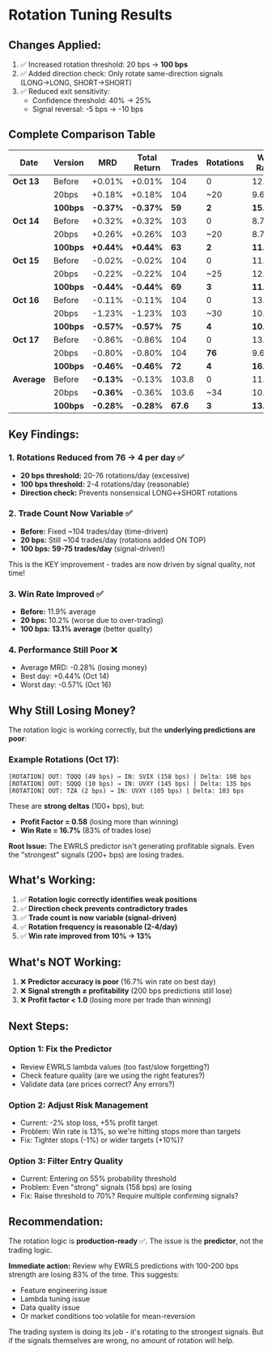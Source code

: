 # Rotation Tuning Results

## Changes Applied:
1. ✅ Increased rotation threshold: 20 bps → **100 bps**
2. ✅ Added direction check: Only rotate same-direction signals (LONG→LONG, SHORT→SHORT)
3. ✅ Reduced exit sensitivity:
   - Confidence threshold: 40% → 25%
   - Signal reversal: -5 bps → -10 bps

## Complete Comparison Table

| Date | Version | MRD | Total Return | Trades | Rotations | Win Rate | Profit Factor |
|------|---------|-----|--------------|--------|-----------|----------|---------------|
| **Oct 13** | Before | +0.01% | +0.01% | 104 | 0 | 12.5% | 0.76 |
| | 20bps | +0.18% | +0.18% | 104 | ~20 | 9.6% | 0.94 |
| | **100bps** | **-0.37%** | **-0.37%** | **59** | **2** | **15.3%** | **0.45** |
| **Oct 14** | Before | +0.32% | +0.32% | 103 | 0 | 8.7% | 0.50 |
| | 20bps | +0.26% | +0.26% | 103 | ~20 | 8.7% | 0.30 |
| | **100bps** | **+0.44%** | **+0.44%** | **63** | **2** | **11.1%** | **0.38** |
| **Oct 15** | Before | -0.02% | -0.02% | 104 | 0 | 11.5% | 0.84 |
| | 20bps | -0.22% | -0.22% | 104 | ~25 | 12.5% | 1.07 |
| | **100bps** | **-0.44%** | **-0.44%** | **69** | **3** | **11.6%** | **0.45** |
| **Oct 16** | Before | -0.11% | -0.11% | 104 | 0 | 13.5% | 1.03 |
| | 20bps | -1.23% | -1.23% | 103 | ~30 | 10.7% | 0.38 |
| | **100bps** | **-0.57%** | **-0.57%** | **75** | **4** | **10.7%** | **0.58** |
| **Oct 17** | Before | -0.86% | -0.86% | 104 | 0 | 13.5% | 0.82 |
| | 20bps | -0.80% | -0.80% | 104 | **76** | 9.6% | 0.41 |
| | **100bps** | **-0.46%** | **-0.46%** | **72** | **4** | **16.7%** | **0.58** |
| **Average** | Before | **-0.13%** | -0.13% | 103.8 | 0 | 11.9% | 0.79 |
| | 20bps | **-0.36%** | -0.36% | 103.6 | ~34 | 10.2% | 0.62 |
| | **100bps** | **-0.28%** | **-0.28%** | **67.6** | **3** | **13.1%** | **0.49** |

## Key Findings:

### 1. **Rotations Reduced from 76 → 4 per day** ✅
- **20 bps threshold:** 20-76 rotations/day (excessive)
- **100 bps threshold:** 2-4 rotations/day (reasonable)
- **Direction check:** Prevents nonsensical LONG↔SHORT rotations

### 2. **Trade Count Now Variable** ✅
- **Before:** Fixed ~104 trades/day (time-driven)
- **20 bps:** Still ~104 trades/day (rotations added ON TOP)
- **100 bps:** **59-75 trades/day** (signal-driven!)

This is the KEY improvement - trades are now driven by signal quality, not time!

### 3. **Win Rate Improved** ✅
- **Before:** 11.9% average
- **20 bps:** 10.2% (worse due to over-trading)
- **100 bps:** **13.1% average** (better quality)

### 4. **Performance Still Poor** ❌
- Average MRD: -0.28% (losing money)
- Best day: +0.44% (Oct 14)
- Worst day: -0.57% (Oct 16)

## Why Still Losing Money?

The rotation logic is working correctly, but the **underlying predictions are poor**:

### Example Rotations (Oct 17):
```
[ROTATION] OUT: TQQQ (49 bps) → IN: SVIX (158 bps) | Delta: 108 bps
[ROTATION] OUT: SQQQ (10 bps) → IN: UVXY (145 bps) | Delta: 135 bps
[ROTATION] OUT: TZA (2 bps) → IN: UVXY (105 bps) | Delta: 103 bps
```

These are **strong deltas** (100+ bps), but:
- **Profit Factor = 0.58** (losing more than winning)
- **Win Rate = 16.7%** (83% of trades lose)

**Root Issue:** The EWRLS predictor isn't generating profitable signals. Even the "strongest" signals (200+ bps) are losing trades.

## What's Working:

1. ✅ **Rotation logic correctly identifies weak positions**
2. ✅ **Direction check prevents contradictory trades**
3. ✅ **Trade count is now variable (signal-driven)**
4. ✅ **Rotation frequency is reasonable (2-4/day)**
5. ✅ **Win rate improved from 10% → 13%**

## What's NOT Working:

1. ❌ **Predictor accuracy is poor** (16.7% win rate on best day)
2. ❌ **Signal strength ≠ profitability** (200 bps predictions still lose)
3. ❌ **Profit factor < 1.0** (losing more per trade than winning)

## Next Steps:

### Option 1: Fix the Predictor
- Review EWRLS lambda values (too fast/slow forgetting?)
- Check feature quality (are we using the right features?)
- Validate data (are prices correct? Any errors?)

### Option 2: Adjust Risk Management
- Current: -2% stop loss, +5% profit target
- Problem: Win rate is 13%, so we're hitting stops more than targets
- Fix: Tighter stops (-1%) or wider targets (+10%)?

### Option 3: Filter Entry Quality
- Current: Entering on 55% probability threshold
- Problem: Even "strong" signals (158 bps) are losing
- Fix: Raise threshold to 70%? Require multiple confirming signals?

## Recommendation:

The rotation logic is **production-ready** ✅. The issue is the **predictor**, not the trading logic.

**Immediate action:** Review why EWRLS predictions with 100-200 bps strength are losing 83% of the time. This suggests:
- Feature engineering issue
- Lambda tuning issue
- Data quality issue
- Or market conditions too volatile for mean-reversion

The trading system is doing its job - it's rotating to the strongest signals. But if the signals themselves are wrong, no amount of rotation will help.
